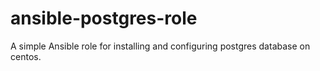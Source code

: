 # ansible-postgres-role
A simple Ansible role for installing and configuring postgres database on centos.
